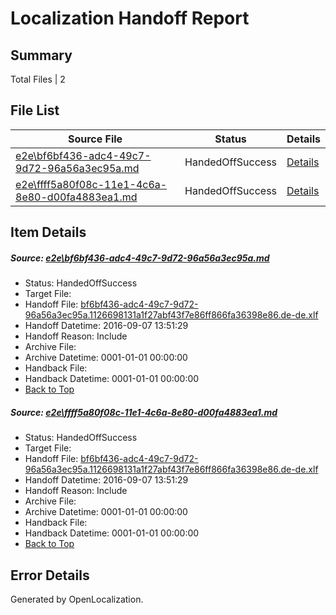 # <a name='report-top'></a> Localization Handoff Report

## Summary
 Total Files | 2

## File List
 Source File | Status | Details 
 ----------- | ------ | ------- 
 [e2e\bf6bf436-adc4-49c7-9d72-96a56a3ec95a.md](https://github.com/OpenLocalizationTestOrg/ol-test0/blob/8a6afa43e2d02990010dff88c76c3043d6a140c2/e2e/bf6bf436-adc4-49c7-9d72-96a56a3ec95a.md) | HandedOffSuccess | [Details](#0c967376b28237d7ddfc71e5caa7ac0c36e7dbb11)
 [e2e\ffff5a80f08c-11e1-4c6a-8e80-d00fa4883ea1.md](https://github.com/OpenLocalizationTestOrg/ol-test0/blob/8a6afa43e2d02990010dff88c76c3043d6a140c2/e2e/ffff5a80f08c-11e1-4c6a-8e80-d00fa4883ea1.md) | HandedOffSuccess | [Details](#0c967376b28237d7ddfc71e5caa7ac0c36e7dbb12)

## Item Details
##### <a name='0c967376b28237d7ddfc71e5caa7ac0c36e7dbb11'></a> Source: [e2e\bf6bf436-adc4-49c7-9d72-96a56a3ec95a.md](https://github.com/OpenLocalizationTestOrg/ol-test0/blob/8a6afa43e2d02990010dff88c76c3043d6a140c2/e2e/bf6bf436-adc4-49c7-9d72-96a56a3ec95a.md)
* Status: HandedOffSuccess
* Target File: 
* Handoff File: [bf6bf436-adc4-49c7-9d72-96a56a3ec95a.1126698131a1f27abf43f7e86ff866fa36398e86.de-de.xlf](https://github.com/OpenLocalizationTestOrg/ol-test0-handoff/blob/ae09cb32b41301f0ba0716c987d4a2e36d302da2/ol-handoff/OpenLocalizationTestOrg/ol-test0-dede/yuwzho/ht/bf6bf436-adc4-49c7-9d72-96a56a3ec95a.1126698131a1f27abf43f7e86ff866fa36398e86.de-de.xlf)
* Handoff Datetime: 2016-09-07 13:51:29
* Handoff Reason: Include
* Archive File: 
* Archive Datetime: 0001-01-01 00:00:00
* Handback File: 
* Handback Datetime: 0001-01-01 00:00:00
* [Back to Top](#report-top)

##### <a name='0c967376b28237d7ddfc71e5caa7ac0c36e7dbb12'></a> Source: [e2e\ffff5a80f08c-11e1-4c6a-8e80-d00fa4883ea1.md](https://github.com/OpenLocalizationTestOrg/ol-test0/blob/8a6afa43e2d02990010dff88c76c3043d6a140c2/e2e/ffff5a80f08c-11e1-4c6a-8e80-d00fa4883ea1.md)
* Status: HandedOffSuccess
* Target File: 
* Handoff File: [bf6bf436-adc4-49c7-9d72-96a56a3ec95a.1126698131a1f27abf43f7e86ff866fa36398e86.de-de.xlf](https://github.com/OpenLocalizationTestOrg/ol-test0-handoff/blob/ae09cb32b41301f0ba0716c987d4a2e36d302da2/ol-handoff/OpenLocalizationTestOrg/ol-test0-dede/yuwzho/ht/bf6bf436-adc4-49c7-9d72-96a56a3ec95a.1126698131a1f27abf43f7e86ff866fa36398e86.de-de.xlf)
* Handoff Datetime: 2016-09-07 13:51:29
* Handoff Reason: Include
* Archive File: 
* Archive Datetime: 0001-01-01 00:00:00
* Handback File: 
* Handback Datetime: 0001-01-01 00:00:00
* [Back to Top](#report-top)


## Error Details

Generated by OpenLocalization.
